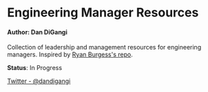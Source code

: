 # Engineering Manager Resources
#### Author: Dan DiGangi

Collection of leadership and management resources for engineering managers. Inspired by [Ryan Burgess's repo](https://github.com/ryanburgess/engineer-manager).

**Status**: In Progress

[Twitter - @dandigangi](https://twitter.com/dandigangi)
